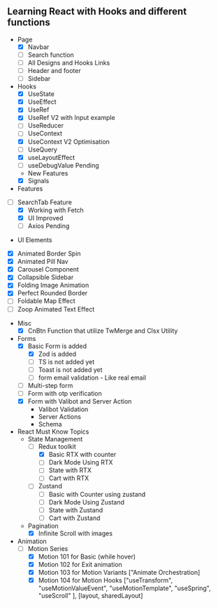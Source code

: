 ## Learning React with Hooks and different functions
- Page
   - [x] Navbar
   - [ ] Search function
   - [ ] All Designs and Hooks Links
   - [ ] Header and footer
   - [ ] Sidebar
- Hooks
   - [x] UseState
   - [x] UseEffect
   - [x] UseRef
   - [x] UseRef V2 with Input example
   - [ ] UseReducer
   - [ ] UseContext
   - [x] UseContext V2 Optimisation
   - [ ] UseQuery
   - [x] useLayoutEffect
   - [ ] useDebugValue Pending
   - New Features
   - [x] Signals
- Features
 - [ ] SearchTab Feature
   - [x] Working with Fetch
   - [x] UI Improved 
   - [ ] Axios Pending
- UI Elements
 - [x] Animated Border Spin
 - [x] Animated Pill Nav
 - [x] Carousel Component
 - [x] Collapsible Sidebar
 - [x] Folding Image Animation
 - [x] Perfect Rounded Border
 - [ ] Foldable Map Effect
 - [ ] Zoop Animated Text Effect
- Misc
   - [x] CnBtn Function that utilize TwMerge and Clsx Utility
- Forms
   - [x] Basic Form is added
      - [x] Zod is added
      - [ ] TS is not added yet
      - [ ] Toast is not added yet
      - [ ] form email validation - Like real email
   - [ ] Multi-step form
   - [ ] Form with otp verification
   - [x] Form with Valibot and Server Action
      - Valibot Validation
      - Server Actions
      - Schema
- React Must Know Topics
   - State Management
      - [ ] Redux toolkit
         - [x] Basic RTX with counter
         - [ ] Dark Mode Using RTX
         - [ ] State with RTX
         - [ ] Cart with RTX
      - [ ] Zustand
         - [ ] Basic with Counter using zustand
         - [ ] Dark Mode Using Zustand
         - [ ] State with Zustand
         - [ ] Cart with Zustand
   - Pagination
      - [x] Infinite Scroll with images
- Animation
   - [ ] Motion Series
      - [x] Motion 101 for Basic (while hover)
      - [x] Motion 102 for Exit animation
      - [x] Motion 103 for Motion Variants ["Animate Orchestration]
      - [x] Motion 104 for Motion Hooks ["useTransform", "useMotionValueEvent", "useMotionTemplate", "useSpring", "useScroll" ], [layout, sharedLayout]
